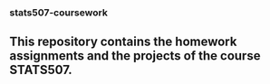 ### stats507-coursework

## This repository contains the homework assignments and the projects of the course STATS507. 
